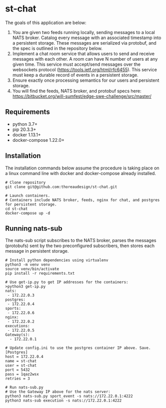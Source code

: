 # st-chat
The goals of this application are below:
1. You are given two feeds running locally, sending messages to a local NATS broker. Catalog every message with an associated timestamp into a persistent storage. These messages are serialized via protobuf, and the spec is outlined in the repository below.
1. Implement a chat room service that allows users to send and receive messages with each other. A room can have N number of users at any given time. This service must accept/send messages over the websockets protocol (https://tools.ietf.org/html/rfc6455). This service must keep a durable record of events in a persistent storage.
1. Ensure exactly once processing semantics for our users and persistent storage.
1. You will find the feeds, NATS broker, and protobuf specs here: https://bitbucket.org/will-sumfest/edge-swe-challenge/src/master/

## Requirements
* python 3.7+ 
* pip 20.3.3+
* docker 1.13.1+
* docker-compose 1.22.0+
 
## Installation
The installation commands below assume the procedure is taking place on a linux command line with docker and docker-compose already installed. 

```
# Clone repository
git clone git@github.com:thoreaudesign/st-chat.git

# Launch containers. 
# Containers include NATS broker, feeds, nginx for chat, and postgres for persistent storage. 
cd st-chat 
docker-compose up -d
```

## Running nats-sub
The nats-sub script subscribes to the NATS broker, parses the messages (protobufs) sent by the two preconfigured subscribers, then stores each message in persistent storage. 

```
# Install python dependencies using virtualenv
python3 -m venv venv
source venv/bin/activate
pip install -r requirements.txt

# Use get-ip.py to get IP addresses for the containers:
>python3 get-ip.py
nats:
 - 172.22.0.3
postgres:
 - 172.22.0.4
sports:
 - 172.22.0.6
nginx:
 - 172.22.0.2
executions:
 - 172.22.0.5
Gateway(s):
  - 172.22.0.1
 
# Update config.ini to use the postgres container IP above. Save.
[Postgres]
host = 172.22.0.4
name = st-chat
user = st-chat
port = 5432
pass = 1qaz2wsx
retries = 3

# Run nats-sub.py
# Use the Gateway IP above for the nats server: 
python3 nats-sub.py sport_event -s nats://172.22.0.1:4222
python3 nats-sub execution -s nats://172.22.0.1:4222
```
